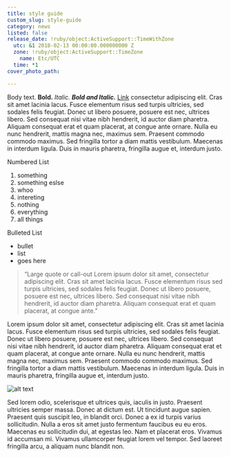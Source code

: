 ```yaml
---
title: style guide
custom_slug: style-guide
category: news
listed: false
release_date: !ruby/object:ActiveSupport::TimeWithZone
  utc: &1 2018-02-13 00:00:00.000000000 Z
  zone: !ruby/object:ActiveSupport::TimeZone
    name: Etc/UTC
  time: *1
cover_photo_path: 

---
```

Body text. __Bold.__ _Italic._ __*Bold and Italic.*__ [Link]() consectetur adipiscing elit. Cras sit amet lacinia lacus. Fusce elementum risus sed turpis ultricies, sed sodales felis feugiat. Donec ut libero posuere, posuere est nec, ultrices libero. Sed consequat nisi vitae nibh hendrerit, id auctor diam pharetra. Aliquam consequat erat et quam placerat, at congue ante ornare. Nulla eu nunc hendrerit, mattis magna nec, maximus sem. Praesent commodo commodo maximus. Sed fringilla tortor a diam mattis vestibulum. Maecenas in interdum ligula. Duis in mauris pharetra, fringilla augue et, interdum justo.

Numbered List

1. something
  1. something eslse
  2. whoo
  3. intereting
2. nothing
3. everything
4. all things

Bulleted List

* bullet
* list
* goes here

> “Large quote or call-out Lorem ipsum dolor sit amet, consectetur adipiscing elit. Cras sit amet lacinia lacus. Fusce elementum risus sed turpis ultricies, sed sodales felis feugiat. Donec ut libero posuere, posuere est nec, ultrices libero. Sed consequat nisi vitae nibh hendrerit, id auctor diam pharetra. Aliquam consequat erat et quam placerat, at congue ante.”

Lorem ipsum dolor sit amet, consectetur adipiscing elit. Cras sit amet lacinia lacus. Fusce elementum risus sed turpis ultricies, sed sodales felis feugiat. Donec ut libero posuere, posuere est nec, ultrices libero. Sed consequat nisi vitae nibh hendrerit, id auctor diam pharetra. Aliquam consequat erat et quam placerat, at congue ante ornare. Nulla eu nunc hendrerit, mattis magna nec, maximus sem. Praesent commodo commodo maximus. Sed fringilla tortor a diam mattis vestibulum. Maecenas in interdum ligula. Duis in mauris pharetra, fringilla augue et, interdum justo.

![alt text](https://s3-us-west-2.amazonaws.com/www-makeschool-images/pages/blog/hero.jpg)

Sed lorem odio, scelerisque et ultrices quis, iaculis in justo. Praesent ultricies semper massa. Donec at dictum est. Ut tincidunt augue sapien. Praesent quis suscipit leo, in blandit orci. Donec a ex id turpis varius sollicitudin. Nulla a eros sit amet justo fermentum faucibus eu eu eros. Maecenas eu sollicitudin dui, at egestas leo. Nam et placerat eros. Vivamus id accumsan mi. Vivamus ullamcorper feugiat lorem vel tempor. Sed laoreet fringilla arcu, a aliquam nunc blandit non.
